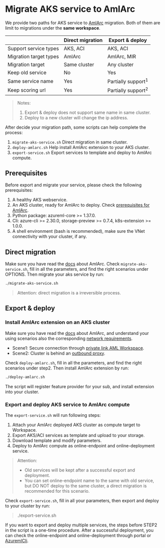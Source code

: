 # Migrate AKS service to AmlArc

We provide two paths for AKS service to [AmlArc](https://docs.microsoft.com/en-us/azure/machine-learning/how-to-attach-arc-kubernetes?tabs=studio#prerequisites) migration.
Both of them are limit to migrations under the **same workspace**.

| | Direct migration| Export & deploy|
|--------| ----------- | ----------- | 
| Support service types | AKS, ACI | AKS, ACI|                     
| Migration target types| AmlArc| AmlArc, MIR|
| Migration target| Same cluster | Any cluster|
| Keep old service| No | Yes|
| Same service name| Yes| Partially support<sup>1</sup>|
| Keep scoring url| Yes | Partially support<sup>2</sup>|

> Notes: 
>1. Export & deploy does not support same name in same cluster.
>2. Deploy to a new cluster will change the ip address.

After decide your migration path, some scripts can help complete the process:
1. `migrate-aks-service.sh` Direct migration in same cluster.
2. `deploy-amlarc.sh` Help install AmlArc extension to your AKS cluster.
3. `export-service.sh` Export services to template and deploy to AmlArc compute.

## Prerequisites
Before export and migrate your service, please check the following prerequisites:
1. A healthy AKS webservice.
2. An AKS cluster, ready for AmlArc to deploy. Check [prerequisites for AmlArc](https://docs.microsoft.com/en-us/azure/machine-learning/how-to-attach-arc-kubernetes?tabs=studio#prerequisites).
3. Python package: azureml-core >= 1.37.0.
4. Cli: azure-cli >= 2.30.0, storage-preview >= 0.7.4, k8s-extension >= 1.0.0.
5. A shell environment (bash is recommended), make sure the VNet connectivity with your cluster, if any.

## Direct migration
Make sure you have read the [docs](https://docs.microsoft.com/en-us/azure/machine-learning/how-to-attach-arc-kubernetes?tabs=studio#deploy-azure-machine-learning-extension)
about AmlArc. Check `migrate-aks-service.sh`, fill in all the parameters, and find the right scenarios under OPTIONS. 
Then migrate your aks service by run:
```bash
./migrate-aks-service.sh
```
> Attention: direct migration is a irreversible process. 

## Export & deploy

### Install AmlArc extension on an AKS cluster
Make sure you have read the [docs](https://docs.microsoft.com/en-us/azure/machine-learning/how-to-attach-arc-kubernetes?tabs=studio#deploy-azure-machine-learning-extension)
about AmlArc, and understand your using scenarios also the corresponding [network requirements](https://github.com/Azure/AML-Kubernetes/blob/master/docs/network-requirements.md).
* Scene1: Secure connection through [private link AML Workspace](https://docs.microsoft.com/en-us/azure/machine-learning/how-to-attach-arc-kubernetes?tabs=studio#deploy-azure-machine-learning-extension).
* Scene2: Cluster is behind an [outbound proxy](https://docs.microsoft.com/en-us/azure/azure-arc/kubernetes/quickstart-connect-cluster?tabs=azure-cli#4a-connect-using-an-outbound-proxy-server).

Check `deploy-amlarc.sh`, fill in all the parameters, and find the right scenarios under step2. 
Then install AmlArc extension by run:
```bash
./deploy-amlarc.sh
```

The script will register feature provider for your sub, and install extension into your cluster.

### Export and deploy AKS service to AmlArc compute
The `export-service.sh` will run following steps:
1. Attach your AmlArc deployed AKS cluster as compute target to Workspace.
2. Export AKS/ACI services as template and upload to your storage.
3. Download template and modify parameters.
4. Deploy to AmlArc compute as online-endpoint and online-deployment service.
> Attention:
> - Old services will be kept after a successful export and deployment.
> - You can set online-endpoint name to the same with old service, but DO NOT deploy to the same cluster, a direct migration is recommended for this scenario.

Check `export-service.sh`, fill in all your parameters, then export and deploy to your cluster by run:
>./export-service.sh

If you want to export and deploy multiple services, the steps before STEP2 in the script is a one-time procedure.
After a successful deployment, you can check the online-endpoint and online-deployment through portal or [AzuremlCli](https://docs.microsoft.com/en-us/azure/machine-learning/reference-azure-machine-learning-cli).